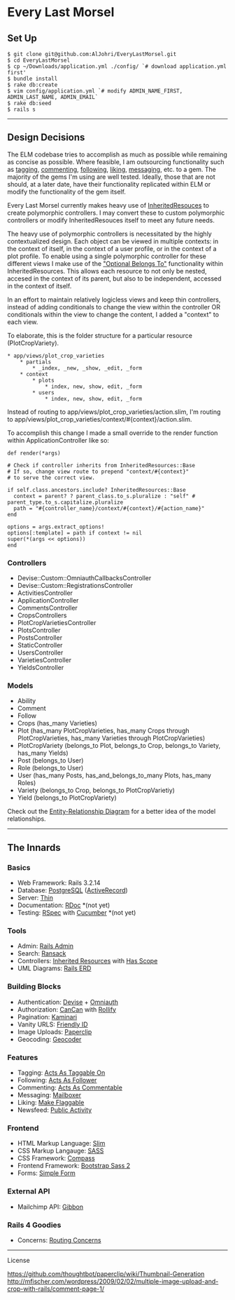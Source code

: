 Every Last Morsel
=================

Set Up
---------------
	$ git clone git@github.com:AlJohri/EveryLastMorsel.git
	$ cd EveryLastMorsel
	$ cp ~/Downloads/application.yml ./config/ `# download application.yml first'
	$ bundle install
	$ rake db:create
	$ vim config/application.yml `# modify ADMIN_NAME_FIRST, ADMIN_LAST_NAME, ADMIN_EMAIL`
	$ rake db:seed
	$ rails s
________________________

Design Decisions
----------------
The ELM codebase tries to accomplish as much as possible while remaining as concise as possible. Where feasible, I am outsourcing functionality such as [tagging](https://github.com/mbleigh/acts-as-taggable-on), [commenting](https://github.com/mbleigh/acts-as-taggable-on), [following](https://github.com/tcocca/acts_as_follower/), [liking](https://github.com/cavneb/make_flaggable), [messaging](https://github.com/ging/mailboxer), etc. to a gem. The majority of the gems I'm using are well tested. Ideally, those that are not should, at a later date, have their functionality replicated within ELM or modify the functionality of the gem itself.

Every Last Morsel currently makes heavy use of [InheritedResouces](https://github.com/josevalim/inherited_resources) to create polymorphic controllers. I may convert these to custom polymorphic controllers or modify InheritedResouces itself to meet any future needs.

The heavy use of polymorphic controllers is necessitated by the highly contextualized design. Each object can be viewed in multiple contexts: in the context of itself, in the context of a user profile, or in the context of a plot profile. To enable using a single polymorphic controller for these different views I make use of the ["Optional Belongs To"](https://github.com/josevalim/inherited_resources#optional-belongs-to) functionality within InheritedResources. This allows each resource to not only be nested, accesed in the context of its parent, but also to be independent, accessed in the context of itself.

In an effort to maintain relatively logicless views and keep thin controllers, instead of adding conditionals to change the view within the controller OR conditionals within the view to change the content, I added a "context" to each view.

To elaborate, this is the folder structure for a particular resource (PlotCropVariety).

    * app/views/plot_crop_varieties
        * partials
            * _index, _new, _show, _edit, _form
        * context
            * plots
                * index, new, show, edit, _form
            * users
                * index, new, show, edit, _form

Instead of routing to app/views/plot\_crop\_varieties/action.slim, I'm routing to app/views/plot\_crop\_varieties/context/#{context}/action.slim.

To accomplish this change I made a small override to the render function within ApplicationController like so:

    def render(*args)

    # Check if controller inherits from InheritedResources::Base
    # If so, change view route to prepend "context/#{context}"
    # to serve the correct view.

    if self.class.ancestors.include? InheritedResources::Base
      context = parent? ? parent_class.to_s.pluralize : "self" # parent_type.to_s.capitalize.pluralize
      path = "#{controller_name}/context/#{context}/#{action_name}"
    end

    options = args.extract_options!
    options[:template] = path if context != nil
    super(*(args << options))
    end

### Controllers
* Devise::Custom::OmniauthCallbacksController
* Devise::Custom::RegistrationsController
* ActivitiesController
* ApplicationController
* CommentsController
* CropsControllers
* PlotCropVarietiesController
* PlotsController
* PostsController
* StaticController
* UsersController
* VarietiesController
* YieldsController

### Models
* Ability
* Comment
* Follow
* Crops (has_many Varieties)
* Plot (has_many PlotCropVarieties, has_many Crops through PlotCropVarieties, has_many Varieties through PlotCropVarieties)
* PlotCropVariety (belongs_to Plot, belongs_to Crop, belongs_to Variety, has_many Yields)
* Post (belongs_to User)
* Role (belongs_to User)
* User (has_many Posts, has_and_belongs_to_many Plots, has_many Roles)
* Variety (belongs_to Crop, belongs_to PlotCropVarietiy)
* Yield (belongs_to PlotCropVariety)

Check out the [Entity-Relationship Diagram](https://github.com/AlJohri/EveryLastMorsel/blob/develop/erd.pdf) for a better idea of the model relationships.
________________________

The Innards
---------------

### Basics
* Web Framework: Rails 3.2.14
* Database: [PostgreSQL](https://github.com/ged/ruby-pg) ([ActiveRecord](https://github.com/rails/rails/tree/master/activerecord))
* Server: [Thin](https://github.com/macournoyer/thin/)
* Documentation: [RDoc](https://github.com/rdoc/rdoc) *(not yet)
* Testing: [RSpec](https://github.com/rspec/rspec-rails) with [Cucumber](https://github.com/cucumber/cucumber-rails) *(not yet)

### Tools
* Admin: [Rails Admin](https://github.com/sferik/rails_admin)
* Search: [Ransack](https://github.com/ernie/ransack)
* Controllers: [Inherited Resources](https://github.com/josevalim/inherited_resources) with [Has Scope](http://github.com/plataformatec/has_scope)
* UML Diagrams: [Rails ERD](https://github.com/voormedia/rails-erd)

### Building Blocks
* Authentication: [Devise](https://github.com/plataformatec/devise) + [Omniauth](https://github.com/intridea/omniauth)
* Authorization: [CanCan](https://github.com/ryanb/cancan) with [Rollify](https://github.com/EppO/rolify)
* Pagination: [Kaminari](https://github.com/amatsuda/kaminari)
* Vanity URLS: [Friendly ID](https://github.com/norman/friendly_id)
* Image Uploads: [Paperclip](https://github.com/thoughtbot/paperclip)
* Geocoding: [Geocoder](https://github.com/alexreisner/geocoder)

### Features
* Tagging: [Acts As Taggable On](https://github.com/mbleigh/acts-as-taggable-on)
* Following: [Acts As Follower](https://github.com/tcocca/acts_as_follower/)
* Commenting: [Acts As Commentable](https://github.com/jackdempsey/acts_as_commentable)
* Messaging: [Mailboxer](https://github.com/ging/mailboxer)
* Liking: [Make Flaggable](https://github.com/cavneb/make_flaggable)
* Newsfeed: [Public Activity](https://github.com/pokonski/public_activity)

### Frontend
* HTML Markup Language: [Slim](https://github.com/slim-template/slim-rails)
* CSS Markup Langauge: [SASS](https://github.com/rails/sass-rails)
* CSS Framework: [Compass](https://github.com/Compass/compass-rails)
* Frontend Framework: [Bootstrap Sass 2](https://github.com/thomas-mcdonald/bootstrap-sass)
* Forms: [Simple Form](https://github.com/plataformatec/simple_form)

### External API
* Mailchimp API: [Gibbon](https://github.com/amro/gibbon)

### Rails 4 Goodies
* Concerns: [Routing Concerns](https://github.com/rails/routing_concerns)

________________________

License


https://github.com/thoughtbot/paperclip/wiki/Thumbnail-Generation
http://mfischer.com/wordpress/2009/02/02/multiple-image-upload-and-crop-with-rails/comment-page-1/